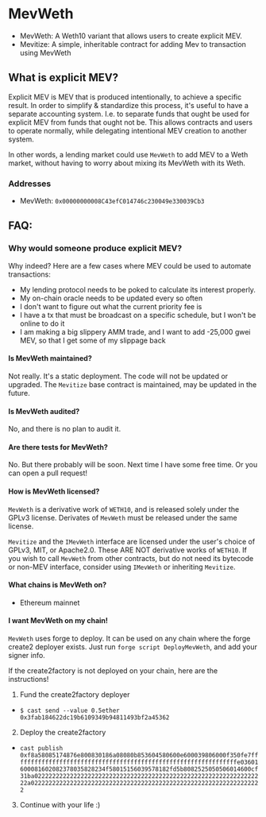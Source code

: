# MevWeth

- MevWeth: A Weth10 variant that allows users to create explicit MEV.
- Mevitize: A simple, inheritable contract for adding Mev to transaction using
  MevWeth

## What is explicit MEV?

Explicit MEV is MEV that is produced intentionally, to achieve a specific
result. In order to simplify & standardize this process, it's useful to have a
separate accounting system. I.e. to separate funds that ought be used for
explicit MEV from funds that ought not be. This allows contracts and users to
operate normally, while delegating intentional MEV creation to another system.

In other words, a lending market could use `MevWeth` to add MEV to a Weth market, without having to worry about mixing its MevWeth with its Weth.

### Addresses

- MevWeth: `0x00000000008C43efC014746c230049e330039Cb3`

## FAQ:

### Why would someone produce explicit MEV?

Why indeed? Here are a few cases where MEV could be used to automate
transactions:

- My lending protocol needs to be poked to calculate its interest properly.
- My on-chain oracle needs to be updated every so often
- I don't want to figure out what the current priority fee is
- I have a tx that must be broadcast on a specific schedule, but I won't be
  online to do it
- I am making a big slippery AMM trade, and I want to add -25,000 gwei MEV, so
  that I get some of my slippage back

#### Is MevWeth maintained?

Not really. It's a static deployment. The code will not be updated or upgraded.
The `Mevitize` base contract is maintained, may be updated in the future.

#### Is MevWeth audited?

No, and there is no plan to audit it.

#### Are there tests for MevWeth?

No. But there probably will be soon. Next time I have some free time. Or you can
open a pull request!

#### How is MevWeth licensed?

`MevWeth` is a derivative work of `WETH10`, and is released solely under the
GPLv3 license. Derivates of `MevWeth` must be released under the same license.

`Mevitize` and the `IMevWeth` interface are licensed under the user's choice of
GPLv3, MIT, or Apache2.0. These ARE NOT derivative works of `WETH10`. If you
wish to call `MevWeth` from other contracts, but do not need its bytecode or
non-MEV interface, consider using `IMevWeth` or inheriting `Mevitize`.

#### What chains is MevWeth on?

- Ethereum mainnet

#### I want MevWeth on my chain!

`MevWeth` uses forge to deploy. It can be used on any chain where the forge
create2 deployer exists. Just run `forge script DeployMevWeth`, and add your
signer info.

If the create2factory is not deployed on your chain, here are the instructions!

1.  Fund the create2factory deployer

- `$ cast send --value 0.5ether 0x3fab184622dc19b6109349b94811493bf2a45362`

2. Deploy the create2factory

- `cast publish 0xf8a58085174876e800830186a08080b853604580600e600039806000f350fe7fffffffffffffffffffffffffffffffffffffffffffffffffffffffffffffffe03601600081602082378035828234f58015156039578182fd5b8082525050506014600cf31ba02222222222222222222222222222222222222222222222222222222222222222a02222222222222222222222222222222222222222222222222222222222222222`

3. Continue with your life :)
